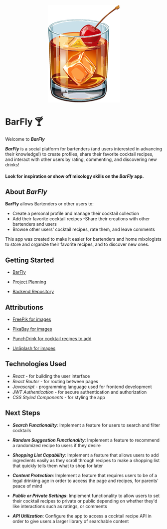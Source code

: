 <div align="center">

![BarFly Logo](src/assets/images/cocktail-logo.png)

</div>

# BarFly 🍸

Welcome to ***BarFly*** 

***BarFly*** is a social platform for bartenders (and users interested in advancing their knowledge!) to create profiles, share their favorite cocktail recipes, and interact with other users by rating, commenting, and discovering new drinks!

#### Look for inspiration or show off mixology skills on the ***BarFly*** app.

## About ***BarFly***

**BarFly** allows Bartenders or other users to:
- Create a personal profile and manage their cocktail collection
- Add their favorite cocktail recipes
-Share their creations with other bartenders and users
- Browse other users' cocktail recipes, rate them, and leave comments

This app was created to make it easier for bartenders and home mixologists to store and organize their favorite recipes, and to discover new ones.

## Getting Started 

- [BarFly](https://barfly.netlify.app/)
- [Project Planning](https://trello.com/b/YQgO1eTv/bartinder)

- [Backend Repository](https://github.com/Dyoumans1/bartender-app-collaboration)

## Attributions

- [FreePik for images](https://www.freepik.com/)

- [PixaBay for images](https://pixabay.com/)

- [PunchDrink for cocktail recipes to add](https://punchdrink.com/)

- [UnSplash for images](https://unsplash.com/)

## Technologies Used

- *React* - for building the user interface
- *React Router* - for routing between pages 
- *Javascript* - programming language used for frontend development
- *JWT Authentication* - for secure authentication and authorization
- *CSS Styled Components* - for styling the app

## Next Steps

- ***Search Functionality***: Implement a feature for users to search and filter cocktails

- ***Random Suggestion Functionality***: Implement a feature to recommend a randomized recipe to users if they desire

- ***Shopping List Capability***: Implement a feature that allows users to add ingredients easily as they scroll through recipes to make a shopping list that quickly tells them what to shop for later

- ***Content Protection***: Implement a feature that requires users to be of a legal drinking age in order to access the page and recipes, for parents' peace of mind

- ***Public or Private Settings***: Implement functionality to allow users to set their cocktail recipes to private or public depending on whether they'd like interactions such as ratings, or comments

- ***API Utilization***: Configure the app to access a cocktail recipe API in order to give users a larger library of searchable content